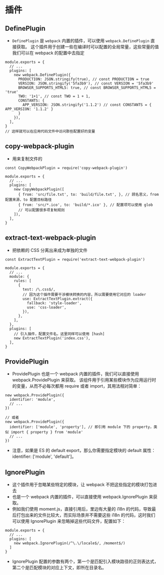 # 插件
## DefinePlugin
* `DefinePlugin` 是 `webpack` 内置的插件，可以使用 `webpack.DefinePlugin` 直接获取。
这个插件用于创建一些在编译时可以配置的全局常量，这些常量的值我们可以在 webpack 的配置中去指定
```
module.exports = {
  // ...
  plugins: [
    new webpack.DefinePlugin({
      PRODUCTION: JSON.stringify(true), // const PRODUCTION = true
      VERSION: JSON.stringify('5fa3b9'), // const VERSION = '5fa3b9'
      BROWSER_SUPPORTS_HTML5: true, // const BROWSER_SUPPORTS_HTML5 = 'true'
      TWO: '1+1', // const TWO = 1 + 1,
      CONSTANTS: {
        APP_VERSION: JSON.stringify('1.1.2') // const CONSTANTS = { APP_VERSION: '1.1.2' }
      }
    }),
  ],
}
// 这样就可以在应用代码文件中访问那些配置好的变量
```

## copy-webpack-plugin
* 用来复制文件的
```
const CopyWebpackPlugin = require('copy-webpack-plugin')

module.exports = {
  // ...
  plugins: [
    new CopyWebpackPlugin([
      { from: 'src/file.txt', to: 'build/file.txt', }, // 顾名思义，from 配置来源，to 配置目标路径
      { from: 'src/*.ico', to: 'build/*.ico' }, // 配置项可以使用 glob
      // 可以配置很多项复制规则
    ]),
  ],
}
```

## extract-text-webpack-plugin
* 把依赖的 CSS 分离出来成为单独的文件
```
const ExtractTextPlugin = require('extract-text-webpack-plugin')

module.exports = {
  // ...
  module: {
    rules: [
      {
        test: /\.css$/,
        // 因为这个插件需要干涉模块转换的内容，所以需要使用它对应的 loader
        use: ExtractTextPlugin.extract({
          fallback: 'style-loader',
          use: 'css-loader',
        }), 
      },
    ],
  },
  plugins: [
    // 引入插件，配置文件名，这里同样可以使用 [hash]
    new ExtractTextPlugin('index.css'),
  ],
}
```

## ProvidePlugin
* ProvidePlugin 也是一个 webpack 内置的插件，我们可以直接使用 webpack.ProvidePlugin 来获取。
该组件用于引用某些模块作为应用运行时的变量，从而不必每次都用 require 或者 import，其用法相对简单：
```
new webpack.ProvidePlugin({
  identifier: 'module',
  // ...
})

// 或者
new webpack.ProvidePlugin({
  identifier: ['module', 'property'], // 即引用 module 下的 property，类似 import { property } from 'module'
  // ...
})
```
* 注意，如果是 ES 的 default export，那么你需要指定模块的 default 属性：identifier: ['module', 'default']。

## IgnorePlugin
* 这个插件用于忽略某些特定的模块，让 webpack 不把这些指定的模块打包进去
* 也是一个 webpack 内置的插件，可以直接使用 webpack.IgnorePlugin 来获取。
* 例如我们使用 moment.js，直接引用后，里边有大量的 i18n 的代码，导致最后打包出来的文件比较大，而实际场景并不需要这些 i18n 的代码，这时我们可以使用 IgnorePlugin 来忽略掉这些代码文件，配置如下：
```
module.exports = {
  // ...
  plugins: [
    new webpack.IgnorePlugin(/^\.\/locale$/, /moment$/)
  ]
}
```
* IgnorePlugin 配置的参数有两个，第一个是匹配引入模块路径的正则表达式，第二个是匹配模块的对应上下文，即所在目录名。